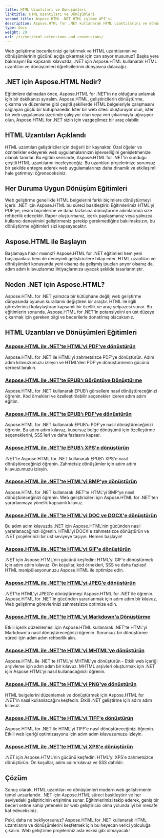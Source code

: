 ```yaml
---
title: HTML Uzantıları ve Dönüşümleri
linktitle: HTML Uzantıları ve Dönüşümleri
second_title: Aspose.HTML .NET HTML işleme API'si
description: Aspose.HTML for .NET kullanarak HTML uzantılarını ve dönüştürme eğitimlerini keşfedin. Bu kapsamlı eğitimlerle web geliştirmeyi nasıl optimize edeceğinizi öğrenin.
type: docs
weight: 20
url: /tr/net/html-extensions-and-conversions/
---
```


Web geliştirme becerilerinizi geliştirmek ve HTML uzantılarının ve dönüşümlerinin gücünü açığa çıkarmak için can atıyor musunuz? Başka yere bakmayın! Bu kapsamlı kılavuzda, .NET için Aspose.HTML kullanarak HTML uzantıları ve dönüşümleri öğreticilerinin dünyasına dalacağız.

## .NET için Aspose.HTML Nedir?

Eğitimlere dalmadan önce, Aspose.HTML for .NET'in ne olduğunu anlamak için bir dakikanızı ayıralım. Aspose.HTML, geliştiricilerin dönüştürme, çıkarma ve düzenleme gibi çeşitli şekillerde HTML belgeleriyle çalışmasını sağlayan güçlü bir kütüphanedir. İster bir web sitesi oluşturuyor olun, ister bir web uygulaması üzerinde çalışıyor olun veya veri çıkarmayla uğraşıyor olun, Aspose.HTML for .NET sizin için vazgeçilmez bir araç olabilir.

## HTML Uzantıları Açıklandı

HTML uzantıları geliştiriciler için değerli bir kaynaktır. Özel öğeler ve öznitelikler ekleyerek web uygulamalarınızın işlevselliğini genişletmenize olanak tanırlar. Bu eğitim serisinde, Aspose.HTML for .NET'in sunduğu çeşitli HTML uzantılarını inceleyeceğiz. Bu uzantıları projelerinize sorunsuz bir şekilde entegre ederek web uygulamalarınızı daha dinamik ve etkileşimli hale getirmeyi öğreneceksiniz.

## Her Duruma Uygun Dönüşüm Eğitimleri

Web geliştirme genellikle HTML belgelerini farklı biçimlere dönüştürmeyi içerir. .NET için Aspose.HTML bu süreci basitleştirir. Eğitimlerimiz HTML'yi PDF'ye, resim biçimlerine ve daha fazlasına dönüştürme adımlarında size rehberlik edecektir. Rapor oluşturmanız, içerik paylaşmanız veya yalnızca kullanıcı deneyimini geliştirmeniz gerekip gerekmediğine bakılmaksızın, bu dönüştürme eğitimleri sizi kapsayacaktır.

## Aspose.HTML ile Başlayın

Başlamaya hazır mısınız? Aspose.HTML for .NET eğitimleri hem yeni başlayanlara hem de deneyimli geliştiricilere hitap eder. HTML uzantıları ve dönüşümleri konusunda yeni olsanız da gelişmiş ipuçları arıyor olsanız da, adım adım kılavuzlarımız ihtiyaçlarınıza uyacak şekilde tasarlanmıştır.

## Neden .NET için Aspose.HTML?

Aspose.HTML for .NET yalnızca bir kütüphane değil; web geliştirme dünyasında oyunun kurallarını değiştiren bir araçtır. HTML ile ilgili görevlerinizi kolaylaştıran kapsamlı bir özellik ve araç yelpazesi sunar. Bu eğitimlerin sonunda, Aspose.HTML for .NET'in potansiyelini en üst düzeye çıkarmak için gereken bilgi ve becerilerle donatılmış olacaksınız.

## HTML Uzantıları ve Dönüşümleri Eğitimleri
### [Aspose.HTML ile .NET'te HTML'yi PDF'ye dönüştürün](./convert-html-to-pdf/)
Aspose.HTML for .NET ile HTML'yi zahmetsizce PDF'ye dönüştürün. Adım adım kılavuzumuzu izleyin ve HTML'den PDF'ye dönüştürmenin gücünü serbest bırakın.
### [Aspose.HTML ile .NET'te EPUB'ı Görüntüye Dönüştürme](./convert-epub-to-image/)
Aspose.HTML for .NET kullanarak EPUB'ı görsellere nasıl dönüştüreceğinizi öğrenin. Kod örnekleri ve özelleştirilebilir seçenekler içeren adım adım eğitim.
### [Aspose.HTML ile .NET'te EPUB'ı PDF'ye dönüştürün](./convert-epub-to-pdf/)
Aspose.HTML for .NET kullanarak EPUB'u PDF'ye nasıl dönüştüreceğinizi öğrenin. Bu adım adım kılavuz, kusursuz belge dönüşümü için özelleştirme seçeneklerini, SSS'leri ve daha fazlasını kapsar.
### [Aspose.HTML ile .NET'te EPUB'ı XPS'e dönüştürün](./convert-epub-to-xps/)
.NET'te Aspose.HTML for .NET kullanarak EPUB'ı XPS'e nasıl dönüştüreceğinizi öğrenin. Zahmetsiz dönüşümler için adım adım kılavuzumuzu izleyin.
### [Aspose.HTML ile .NET'te HTML'yi BMP'ye dönüştürün](./convert-html-to-bmp/)
Aspose.HTML for .NET kullanarak .NET'te HTML'yi BMP'ye nasıl dönüştüreceğinizi öğrenin. Web geliştiricileri için Aspose.HTML for .NET'ten yararlanmaya yönelik kapsamlı kılavuz.
### [Aspose.HTML ile .NET'te HTML'yi DOC ve DOCX'e dönüştürün](./convert-html-to-doc-docx/)
Bu adım adım kılavuzda .NET için Aspose.HTML'nin gücünden nasıl yararlanacağınızı öğrenin. HTML'yi DOCX'e zahmetsizce dönüştürün ve .NET projelerinizi bir üst seviyeye taşıyın. Hemen başlayın!
### [Aspose.HTML ile .NET'te HTML'yi GIF'e dönüştürün](./convert-html-to-gif/)
.NET için Aspose.HTML'nin gücünü keşfedin: HTML'yi GIF'e dönüştürmek için adım adım kılavuz. Ön koşullar, kod örnekleri, SSS ve daha fazlası! HTML manipülasyonunuzu Aspose.HTML ile optimize edin.
### [Aspose.HTML ile .NET'te HTML'yi JPEG'e dönüştürün](./convert-html-to-jpeg/)
.NET'te HTML'yi JPEG'e dönüştürmeyi Aspose.HTML for .NET ile öğrenin. Aspose.HTML for .NET'in gücünden yararlanmak için adım adım bir kılavuz. Web geliştirme görevlerinizi zahmetsizce optimize edin.
### [Aspose.HTML ile .NET'te HTML'yi Markdown'a Dönüştürme](./convert-html-to-markdown/)
Etkili içerik düzenlemesi için Aspose.HTML kullanarak .NET'te HTML'yi Markdown'a nasıl dönüştüreceğinizi öğrenin. Sorunsuz bir dönüştürme süreci için adım adım rehberlik alın.
### [Aspose.HTML ile .NET'te HTML'yi MHTML'ye dönüştürün](./convert-html-to-mhtml/)
Aspose.HTML ile .NET'te HTML'yi MHTML'ye dönüştürün - Etkili web içeriği arşivleme için adım adım bir kılavuz. MHTML arşivleri oluşturmak için .NET için Aspose.HTML'yi nasıl kullanacağınızı öğrenin.
### [Aspose.HTML ile .NET'te HTML'yi PNG'ye dönüştürün](./convert-html-to-png/)
HTML belgelerini düzenlemek ve dönüştürmek için Aspose.HTML for .NET'in nasıl kullanılacağını keşfedin. Etkili .NET geliştirme için adım adım kılavuz.
### [Aspose.HTML ile .NET'te HTML'yi TIFF'e dönüştürün](./convert-html-to-tiff/)
Aspose.HTML for .NET ile HTML'yi TIFF'e nasıl dönüştüreceğinizi öğrenin. Etkili web içeriği optimizasyonu için adım adım kılavuzumuzu izleyin.
### [Aspose.HTML ile .NET'te HTML'yi XPS'e dönüştürün](./convert-html-to-xps/)
.NET için Aspose.HTML'nin gücünü keşfedin: HTML'yi XPS'e zahmetsizce dönüştürün. Ön koşullar, adım adım kılavuz ve SSS dahildir.

## Çözüm

Sonuç olarak, HTML uzantıları ve dönüşümleri modern web geliştirmenin temel unsurlarıdır. .NET için Aspose.HTML süreci basitleştirir ve her seviyedeki geliştiricinin erişimine sunar. Eğitimlerimizi takip ederek, geniş bir beceri setine sahip yetenekli bir web geliştiricisi olma yolunda iyi bir mesafe kat edeceksiniz.

Peki, daha ne bekliyorsunuz? Aspose.HTML for .NET kullanarak HTML uzantılarını ve dönüşümlerini keşfetmek için bu heyecan verici yolculuğa çıkalım. Web geliştirme projeleriniz asla eskisi gibi olmayacak!